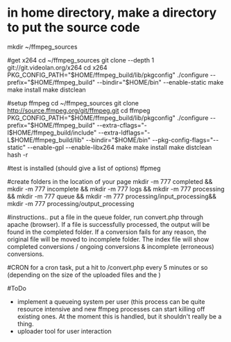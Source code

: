 # in home directory, make a directory to put the source code
mkdir ~/ffmpeg_sources

#get x264
cd ~/ffmpeg_sources
git clone --depth 1 git://git.videolan.org/x264
cd x264
PKG_CONFIG_PATH="$HOME/ffmpeg_build/lib/pkgconfig" ./configure --prefix="$HOME/ffmpeg_build" --bindir="$HOME/bin" --enable-static
make
make install
make distclean

#setup ffmpeg
cd ~/ffmpeg_sources
git clone http://source.ffmpeg.org/git/ffmpeg.git
cd ffmpeg
PKG_CONFIG_PATH="$HOME/ffmpeg_build/lib/pkgconfig" ./configure --prefix="$HOME/ffmpeg_build" --extra-cflags="-I$HOME/ffmpeg_build/include" --extra-ldflags="-L$HOME/ffmpeg_build/lib" --bindir="$HOME/bin" --pkg-config-flags="--static" --enable-gpl --enable-libx264
make
make install
make distclean
hash -r

#test is installed (should give a list of options)
ffpmeg

#create folders in the location of your page
mkdir -m 777 completed && mkdir -m 777 incomplete && mkdir -m 777 logs && mkdir -m 777 processing && mkdir -m 777 queue && mkdir -m 777 processing/input_processing&& mkdir -m 777 processing/output_processing

#instructions..
put a file in the queue folder, run convert.php through apache (browser). If a file is successfully processed, the output will be found in the completed folder.
If a conversion fails for any reason, the original file will be moved to incomplete folder.
The index file will show completed conversions / ongoing conversions & incomplete (erroneous) conversions.

#CRON
for a cron task, put a hit to /convert.php every 5 minutes or so (depending on the size of the uploaded files and the )



#ToDo
- implement a queueing system per user (this process can be quite resource intensive and new ffmpeg processes can start killing off existing ones. At the moment this is handled, but it shouldn't really be a thing.
- uploader tool for user interaction